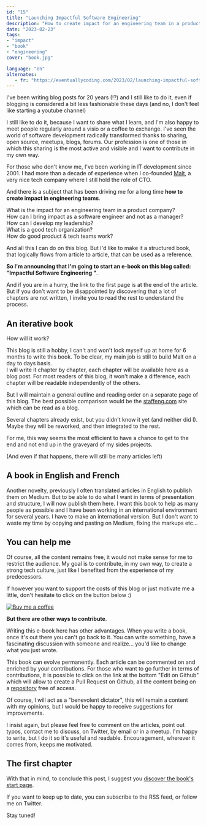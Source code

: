 ```yaml
---
id: "15"
title: "Launching Impactful Software Engineering"
description: "How to create impact for an engineering team in a product company?"
date: "2023-02-23"
tags:
- "impact"
- "book"
- "engineering"
cover: "book.jpg"

language: "en"
alternates:
   - fr: "https://eventuallycoding.com/2023/02/launching-impactful-software-engineering"
---
```


I've been writing blog posts for 20 years (!?) and I still like to do it, even if blogging is considered a bit less fashionable these days (and no, I don't feel like starting a youtube channel)

I still like to do it, because I want to share what I learn, and I'm also happy to meet people regularly around a visio or a coffee to exchange. I've seen the world of software development radically transformed thanks to sharing, open source, meetups, blogs, forums.
Our profession is one of those in which this sharing is the most active and visible and I want to contribute in my own way.

For those who don't know me, I've been working in IT development since 2001. I had more than a decade of experience when I co-founded [Malt](www.malt.com), a very nice tech company where I still hold the role of CTO.

And there is a subject that has been driving me for a long time **how to create impact in engineering teams**.

What is the impact for an engineering team in a product company?    
How can I bring impact as a software engineer and not as a manager?  
How can I develop my leadership?  
What is a good tech organization?  
How do good product & tech teams work?

And all this I can do on this blog. But I'd like to make it a structured book, that logically flows from article to article, that can be used as a reference.

**So I'm announcing that I'm going to start an e-book on this blog called: "Impactful Software Engineering "**.

And if you are in a hurry, the link to the first page is at the end of the article. But if you don't want to be disappointed by discovering that a lot of chapters are not written, I invite you to read the rest to understand the process.

## An iterative book

How will it work?

This blog is still a hobby, I can't and won't lock myself up at home for 6 months to write this book. To be clear, my main job is still to build Malt on a day to days basis.  
I will write it chapter by chapter, each chapter will be available here as a blog post.
For most readers of this blog, it won't make a difference, each chapter will be readable independently of the others.

But I will maintain a general outline and reading order on a separate page of this blog.
The best possible comparison would be the [staffeng.com](https://staffeng.com/) site which can be read as a blog.

Several chapters already exist, but you didn't know it yet (and neither did I). Maybe they will be reworked, and then integrated to the rest.

For me, this way seems the most efficient to have a chance to get to the end and not end up in the graveyard of my sides projects.

(And even if that happens, there will still be many articles left)

## A book in English and French

Another novelty, previously I often translated articles in English to publish them on Medium. But to be able to do what I want in terms of presentation and structure, I will now publish them here. I want this book to help as many people as possible and I have been working in an international environment for several years. I have to make an international version. But I don't want to waste my time by copying and pasting on Medium, fixing the markups etc...

## You can help me

Of course, all the content remains free, it would not make sense for me to restrict the audience. My goal is to contribute, in my own way, to create a strong tech culture, just like I benefited from the experience of my predecessors.

If however you want to support the costs of this blog or just motivate me a little, don't hesitate to click on the button below :)

[![Buy me a coffee](https://www.buymeacoffee.com/assets/img/custom_images/orange_img.png)](https://www.buymeacoffee.com/hlassiege)


**But there are other ways to contribute**.

Writing this e-book here has other advantages. When you write a book, once it's out there you can't go back to it. You can write something, have a fascinating discussion with someone and realize... you'd like to change what you just wrote.

This book can evolve permanently. Each article can be commented on and enriched by your contributions.
For those who want to go further in terms of contributions, it is possible to click on the link at the bottom "Edit on Github" which will allow to create a Pull Request on Github, all the content being on a [repository](https://github.com/hlassiege/eventuallycoding) free of access.

Of course, I will act as a "benevolent dictator", this will remain a content with my opinions, but I would be happy to receive suggestions for improvements.

I insist again, but please feel free to comment on the articles, point out typos, contact me to discuss, on Twitter, by email or in a meetup. I'm happy to write, but I do it so it's useful and readable. Encouragement, wherever it comes from, keeps me motivated.

## The first chapter

With that in mind, to conclude this post, I suggest you [discover the book's start page](/en/2023/02/impactful-software-engineering).

If you want to keep up to date, you can subscribe to the RSS feed, or follow me on Twitter.

Stay tuned!



